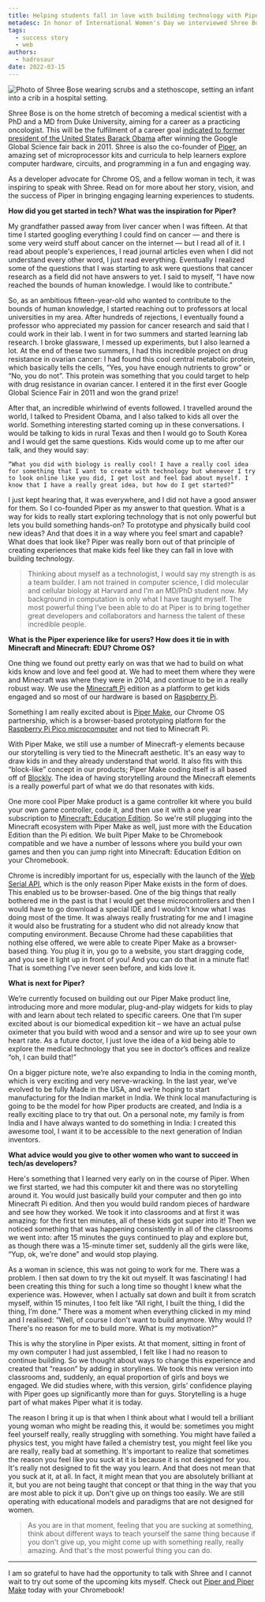 ```yaml
---
title: Helping students fall in love with building technology with Piper's Shree Bose
metadesc: In honor of International Women's Day we interviewed Shree Bose, co-founder of Piper, about her quest to help people become passionate about creating technology.
tags:
  - success story
  - web
authors:
  - hadrosaur
date: 2022-03-15
---
```


![Photo of Shree Bose wearing scrubs and a stethoscope, setting an infant into a crib in a hospital setting.](ix://posts/iwd-2022-shree-bose/shree.jpeg)

Shree Bose is on the home stretch of becoming a medical scientist with a PhD and a MD from Duke University, aiming for a career as a practicing oncologist. This will be the fulfilment of a career goal [indicated to former president of the United States Barack Obama](https://youtu.be/rip9hnppY2g) after winning the Google Global Science fair back in 2011. Shree is also the co-founder of [Piper](https://www.playpiper.in/), an amazing set of microprocessor kits and curricula to help learners explore computer hardware, circuits, and programming in a fun and engaging way.

As a developer advocate for Chrome OS, and a fellow woman in tech, it was inspiring to speak with Shree. Read on for more about her story, vision, and the success of Piper in bringing engaging learning experiences to students.

**How did you get started in tech? What was the inspiration for Piper?**

My grandfather passed away from liver cancer when I was fifteen. At that time I started googling everything I could find on cancer — and there is some very weird stuff about cancer on the internet — but I read all of it. I read about people's experiences, I read journal articles even when I did not understand every other word, I just read everything. Eventually I realized some of the questions that I was starting to ask were questions that cancer research as a field did not have answers to yet. I said to myself, “I have now reached the bounds of human knowledge. I would like to contribute.”

So, as an ambitious fifteen-year-old who wanted to contribute to the bounds of human knowledge, I started reaching out to professors at local universities in my area. After hundreds of rejections, I eventually found a professor who appreciated my passion for cancer research and said that I could work in their lab. I went in for two summers and started learning lab research. I broke glassware, I messed up experiments, but I also learned a lot. At the end of these two summers, I had this incredible project on drug resistance in ovarian cancer: I had found this cool central metabolic protein, which basically tells the cells, “Yes, you have enough nutrients to grow” or “No, you do not”. This protein was something that you could target to help with drug resistance in ovarian cancer. I entered it in the first ever Google Global Science Fair in 2011 and won the grand prize!

After that, an incredible whirlwind of events followed. I travelled around the world, I talked to President Obama, and I also talked to kids all over the world. Something interesting started coming up in these conversations. I would be talking to kids in rural Texas and then I would go to South Korea and I would get the same questions. Kids would come up to me after our talk, and they would say:

    “What you did with biology is really cool! I have a really cool idea for something that I want to create with technology but whenever I try to look online like you did, I get lost and feel bad about myself. I know that I have a really great idea, but how do I get started?”

I just kept hearing that, it was everywhere, and I did not have a good answer for them. So I co-founded Piper as my answer to that question. What is a way for kids to really start exploring technology that is not only powerful but lets you build something hands-on? To prototype and physically build cool new ideas? And that does it in a way where you feel smart and capable? What does that look like? Piper was really born out of that principle of creating experiences that make kids feel like they can fall in love with building technology.

> Thinking about myself as a technologist, I would say my strength is as a team builder. I am not trained in computer science, I did molecular and cellular biology at Harvard and I'm an MD/PhD student now. My background in computation is only what I have taught myself. The most powerful thing I’ve been able to do at Piper is to bring together great developers and collaborators and harness the talent of these incredible people.

**What is the Piper experience like for users? How does it tie in with Minecraft and Minecraft: EDU? Chrome OS?**

One thing we found out pretty early on was that we had to build on what kids know and love and feel good at. We had to meet them where they were and Minecraft was where they were in 2014, and continue to be in a really robust way. We use the [Minecraft Pi](https://www.minecraft.net/edition/pi) edition as a platform to get kids engaged and so most of our hardware is based on [Raspberry Pi](https://www.raspberrypi.org/).

Something I am really excited about is [Piper Make](https://www.playpiper.in/collections/piper-make), our Chrome OS partnership, which is a browser-based prototyping platform for the [Raspberry Pi Pico microcomputer](https://www.raspberrypi.com/products/raspberry-pi-pico/) and not tied to Minecraft Pi.

With Piper Make, we still use a number of Minecraft-y elements because our storytelling is very tied to the Minecraft aesthetic. It's an easy way to draw kids in and they already understand that world. It also fits with this “block-like” concept in our products; Piper Make coding itself is all based off of [Blockly](https://developers.google.com/blockly). The idea of having storytelling around the Minecraft elements is a really powerful part of what we do that resonates with kids.

One more cool Piper Make product is a game controller kit where you build your own game controller, code it, and then use it with a one year subscription to [Minecraft: Education Edition](https://education.minecraft.net/). So we're still plugging into the Minecraft ecosystem with Piper Make as well, just more with the Education Edition than the Pi edition. We built Piper Make to be Chromebook compatible and we have a number of lessons where you build your own games and then you can jump right into Minecraft: Education Edition on your Chromebook.

Chrome is incredibly important for us, especially with the launch of the [Web Serial API](https://web.dev/serial/), which is the only reason Piper Make exists in the form of does. This enabled us to be browser-based. One of the big things that really bothered me in the past is that I would get these microcontrollers and then I would have to go download a special IDE and I wouldn't know what I was doing most of the time. It was always really frustrating for me and I imagine it would also be frustrating for a student who did not already know that computing environment. Because Chrome had these capabilities that nothing else offered, we were able to create Piper Make as a browser-based thing. You plug it in, you go to a website, you start dragging code, and you see it light up in front of you! And you can do that in a minute flat! That is something I've never seen before, and kids love it.

**What is next for Piper?**

We’re currently focused on building out our Piper Make product line, introducing more and more modular, plug-and-play widgets for kids to play with and learn about tech related to specific careers. One that I’m super excited about is our biomedical expedition kit – we have an actual pulse oximeter that you build with wood and a sensor and wire up to see your own heart rate. As a future doctor, I just love the idea of a kid being able to explore the medical technology that you see in doctor’s offices and realize “oh, I can build that!”

On a bigger picture note, we’re also expanding to India in the coming month, which is very exciting and very nerve-wracking. In the last year, we’ve evolved to be fully Made in the USA, and we’re hoping to start manufacturing for the Indian market in India. We think local manufacturing is going to be the model for how Piper products are created, and India is a really exciting place to try that out. On a personal note, my family is from India and I have always wanted to do something in India: I created this awesome tool, I want it to be accessible to the next generation of Indian inventors.

**What advice would you give to other women who want to succeed in tech/as developers?**

Here's something that I learned very early on in the course of Piper. When we first started, we had this computer kit and there was no storytelling around it. You would just basically build your computer and then go into Minecraft Pi edition. And then you would build random pieces of hardware and see how they worked. We took it into classrooms and at first it was amazing: for the first ten minutes, all of these kids got super into it! Then we noticed something that was happening consistently in all of the classrooms we went into: after 15 minutes the guys continued to play and explore but, as though there was a 15-minute timer set, suddenly all the girls were like, “Yup, ok, we're done” and would stop playing.

As a woman in science, this was not going to work for me. There was a problem. I then sat down to try the kit out myself. It was fascinating! I had been creating this thing for such a long time so thought I knew what the experience was. However, when I actually sat down and built it from scratch myself, within 15 minutes, I too felt like “All right, I built the thing, I did the thing, I’m done.” There was a moment when everything clicked in my mind and I realised: “Well, of course I don't want to build anymore. Why would I? There's no reason for me to build more. What is my motivation?”

This is why the storyline in Piper exists. At that moment, sitting in front of my own computer I had just assembled, I felt like I had no reason to continue building. So we thought about ways to change this experience and created that “reason” by adding in storylines. We took this new version into classrooms and, suddenly, an equal proportion of girls and boys we engaged. We did studies where, with this version, girls’ confidence playing with Piper goes up significantly more than for guys. Storytelling is a huge part of what makes Piper what it is today.

The reason I bring it up is that when I think about what I would tell a brilliant young woman who might be reading this, it would be: sometimes you might feel yourself really, really struggling with something. You might have failed a physics test, you might have failed a chemistry test, you might feel like you are really, really bad at something. It's important to realize that sometimes the reason you feel like you suck at it is because it is not designed for you. It's really not designed to fit the way you learn. And that does not mean that you suck at it, at all. In fact, it might mean that you are absolutely brilliant at it, but you are not being taught that concept or that thing in the way that you are most able to pick it up. Don't give up on things too easily. We are still operating with educational models and paradigms that are not designed for women.

> As you are in that moment, feeling that you are sucking at something, think about different ways to teach yourself the same thing because if you don't give up, you might come up with something really, really amazing. And that's the most powerful thing you can do.

---

I am so grateful to have had the opportunity to talk with Shree and I cannot wait to try out some of the upcoming kits myself. Check out [Piper and Piper Make](https://www.playpiper.in/) today with your Chromebook!
